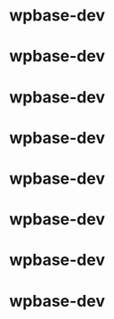 # wpbase-dev
# wpbase-dev
# wpbase-dev
# wpbase-dev
# wpbase-dev
# wpbase-dev
# wpbase-dev
# wpbase-dev
